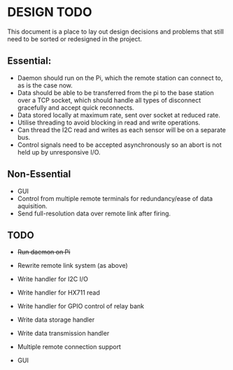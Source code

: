 # DESIGN TODO

This document is a place to lay out design decisions and problems that still need to be sorted or redesigned in the project.

## Essential:

- Daemon should run on the Pi, which the remote station can connect to, as is the case now.
- Data should be able to be transferred from the pi to the base station over a TCP socket, which should handle all types of disconnect gracefully and accept quick reconnects.
- Data stored locally at maximum rate, sent over socket at reduced rate.
- Utilise threading to avoid blocking in read and write operations.
- Can thread the I2C read and writes as each sensor will be on a separate bus.
- Control signals need to be accepted asynchronously so an abort is not held up by unresponsive I/O.

## Non-Essential
- GUI
- Control from multiple remote terminals for redundancy/ease of data aquisition.
- Send full-resolution data over remote link after firing.

## TODO
- ~~Run daemon on Pi~~
- Rewrite remote link system (as above)
- Write handler for I2C I/O
- Write handler for HX711 read
- Write handler for GPIO control of relay bank
- Write data storage handler
- Write data transmission handler

- Multiple remote connection support
- GUI

